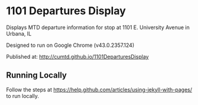 # 1101 Departures Display
Displays MTD departure information for stop at 1101 E. University Avenue in Urbana, IL

Designed to run on Google Chrome (v43.0.2357.124)

Published at: http://cumtd.github.io/1101DeparturesDisplay

## Running Locally
Follow the steps at https://help.github.com/articles/using-jekyll-with-pages/ to run locally.

